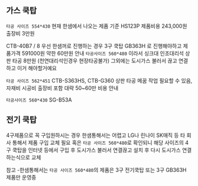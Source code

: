 ## 가스 쿡탑
`타공 사이즈 554*430`
현재 한샘에서 나오는 제품 기준 HS123P 
제품비용 243,000원 
출장비 3만원

CTB-40B7 / 8
우선 한샘꺼로 진행하는 경우 
3구 쿡탑 GB363H 로 진행해야하고 제품가격 591000원
약한 60만원 안내
`타공사이즈 560*480` 이라서 싱크대 인조대리석 상판 타공 8만원 (천연대리석인경우 현장타공불가)
그외에는 도시가스 불러서 끊고 연결하고 이거 해야할거예요

`타공 사이즈 562*451`
CTB-S363HS, CTB-G360
상판 타공 메꿈 작업 필요할 수 있음, 자재비 시공비 출장비 포함 대략 50~60만 비용 안내

`타공사이즈 560*430`
SG-B53A 


## 전기 쿡탑
4구제품으로 꼭 구입원하시는 경우 한샘통해서는 어렵고
LG나 린나이 SK매직 등 타 회사 통해서 제품 구입 교체 필요
혹은 `타공 사이즈 560*480`로 확인되니 해당 사이즈의 4구 쿡탑을 인터넷 등에서 구입 후 도시가스 불러서 연결끊고 설치 후 다시 도시가스 연결하는식으로 교체 

참고 -한샘통해서는 `타공 사이즈 560*480`의 제품은 3구 전기쿡탑 또는 3구 GB363H 제품만 운영중